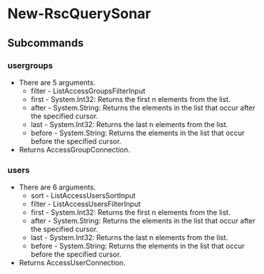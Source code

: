 # New-RscQuerySonar
## Subcommands
### usergroups
- There are 5 arguments.
    - filter - ListAccessGroupsFilterInput
    - first - System.Int32: Returns the first n elements from the list.
    - after - System.String: Returns the elements in the list that occur after the specified cursor.
    - last - System.Int32: Returns the last n elements from the list.
    - before - System.String: Returns the elements in the list that occur before the specified cursor.
- Returns AccessGroupConnection.
### users
- There are 6 arguments.
    - sort - ListAccessUsersSortInput
    - filter - ListAccessUsersFilterInput
    - first - System.Int32: Returns the first n elements from the list.
    - after - System.String: Returns the elements in the list that occur after the specified cursor.
    - last - System.Int32: Returns the last n elements from the list.
    - before - System.String: Returns the elements in the list that occur before the specified cursor.
- Returns AccessUserConnection.
